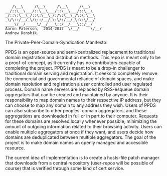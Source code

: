        /\__\     /\__\     /\__\     /\__\
    __/::\__\___/::\__\___/::\__\___/::\__\
    _/::\:\__\_/::\:\__\_/:/\:\__\_/\:\:\__\
    _\/\::/__/_\/\::/__/_\:\/:/__/_\:\:\/__/
    ____\/__/_____\/__/___\::/__/___\::/__/
    Aaron Paterson,  2014-2017  \/__/     \/__/
    Andrew Donshik.

The Private-Peer-Domain-Syndication Manifesto:

PPDS is an open-source and semi-centralized replacement to traditional domain registration and distribution methods. This repo is meant only to be a proof-of-concept, as it currently has no contributors capable of completing the project. PPDS is meant to be a drop-in challenger to traditional domain serving and registration. It seeks to completely remove the commercial and governmental reliance of domain spaces, and make domain resolution and registration a user controlled and user regulated process. Domain name servers are replaced by RSS-esqueue domain aggregators that can be created and maintained by anyone. It is their responsibility to map domain names to their respective IP address, but they can choose to map any domain to any address they wish. Users of PPDS can also subscribe to other peoples' domain aggregators, and these aggregations are downloaded in full or in part to their computer. Requests for these domains are resolved locally whenever possible, minimizing the amount of outgoing information related to their browsing activity. Users can enable multiple aggregators at once if they want, and users decide how domains are deduplicated between multiple aggregators. The goal of the project is to make domain names an openly managed and accessible resource.


The current idea of implementation is to create a hosts-file patch manager that downloads from a central repository (user-repos will be possible of course) that is verified through some kind of cert service.
